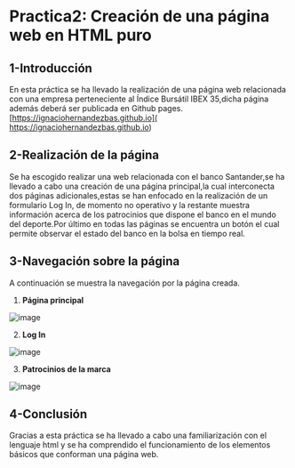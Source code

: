 # Practica2: Creación de una página web en HTML puro #
## 1-Introducción ##
En esta práctica se ha llevado la realización de una página web relacionada con una empresa perteneciente al Índice Bursátil IBEX 35,dicha página además deberá ser publicada en Github pages. [https://ignaciohernandezbas.github.io]( https://ignaciohernandezbas.github.io)
## 2-Realización de la página ##
Se ha escogido realizar una web relacionada con el banco Santander,se ha llevado a cabo una creación de una página principal,la cual interconecta dos páginas adicionales,estas se han enfocado en la realización de un formulario Log In, de momento no operativo y la restante muestra información acerca de los patrocinios que dispone el banco en el mundo del deporte.Por último en todas las páginas se encuentra un botón el cual permite observar el estado del banco en la bolsa en tiempo real.
## 3-Navegación sobre la página ##
A continuación se muestra la navegación por la página creada.
1. **Página principal**

![image](https://user-images.githubusercontent.com/91118338/152310398-4e17717e-6cbb-4ca2-a5a7-1090fe524692.png)

2. **Log In**

![image](https://user-images.githubusercontent.com/91118338/152308496-3d058d34-82ac-4f99-8fb4-c5b78e4825ac.png)

3. **Patrocinios de la marca**

![image](https://user-images.githubusercontent.com/91118338/152309103-c053ede6-ca10-4406-9672-0a034a35986b.png)

## 4-Conclusión ## 
Gracias a esta práctica se ha llevado a cabo una familiarización con el lenguaje html y se ha comprendido el funcionamiento de los elementos básicos que conforman una página web.


